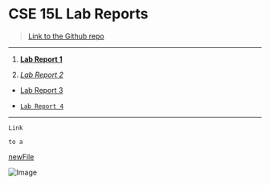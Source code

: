 # CSE 15L Lab Reports

> [Link to the Github repo][Github Repo]

---

1. [__Lab Report 1__][Lab Report 1]

2. [*Lab Report 2*][Lab Report 2]

* [Lab Report 3][Lab Report 3]

* [`Lab Report 4`][Lab Report 4]

***

`Link` 
```
to a
```
[newFile](https://thanhnhanlam.github.io/cse15l-lab-reports/newFile.html)

![Image][1]

[Github Repo]: https://github.com/thanhnhanlam/cse15l-lab-reports.git
[Lab Report 1]: lab-report-1-week-2.html
[Lab Report 2]: https://thanhnhanlam.github.io/cse15l-lab-reports/lab-report/lab-report-2-week-4.html
[Lab Report 3]: https://thanhnhanlam.github.io/cse15l-lab-reports/lab-report/lab-report-3-week-6.html
[Lab Report 4]: https://thanhnhanlam.github.io/cse15l-lab-reports/lab-report-4/lab-report-4-week-8.html
[1]:https://commonmark.org/help/images/favicon.png

